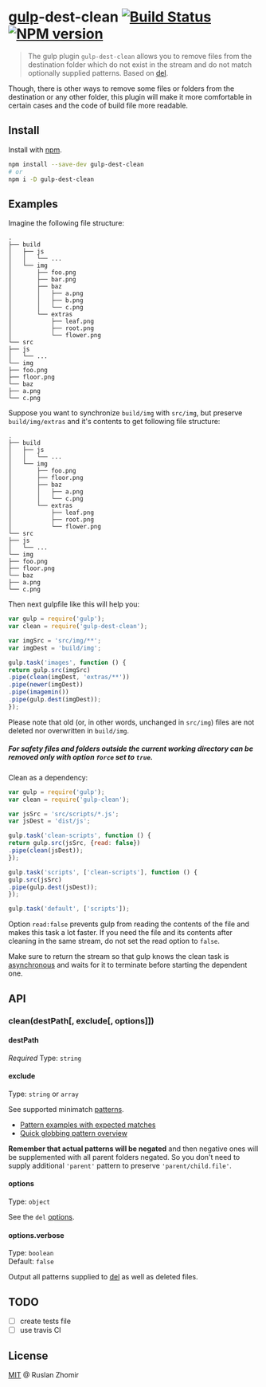 # [gulp](https://github.com/gulpjs/gulp)-dest-clean [![Build Status](https://secure.travis-ci.org/DiamondeX/gulp-dest-clean.png?branch=master)](https://travis-ci.org/DiamondeX/gulp-dest-clean) [![NPM version](https://badge.fury.io/js/gulp-dest-clean.png)](http://badge.fury.io/js/gulp-dest-clean)

> The gulp plugin `gulp-dest-clean` allows you to remove files from the destination folder which do not exist in the stream and do not match optionally supplied patterns. Based on [del](https://github.com/sindresorhus/del).

Though, there is other ways to remove some files or folders from the destination or any other folder, this plugin will make it more comfortable in certain cases and the code of build file more readable.

## Install

Install with [npm](https://npmjs.org/package/gulp-dest-clean).

```bash
npm install --save-dev gulp-dest-clean
# or
npm i -D gulp-dest-clean
```

## Examples

Imagine the following file structure:

```
.
├── build
│   ├── js
│   │   └── ...
│   └── img
│       ├── foo.png
│       ├── bar.png
│       ├── baz
│       │   ├── a.png
│       │   ├── b.png
│       │   └── c.png
│       └── extras
│           ├── leaf.png
│           ├── root.png
│           └── flower.png
└── src
├── js
│   └── ...
└── img
├── foo.png
├── floor.png
└── baz
├── a.png
└── c.png
```
Suppose you want to synchronize `build/img` with `src/img`, but preserve  `build/img/extras` and it's contents to get following file structure:

```
.
├── build
│   ├── js
│   │   └── ...
│   └── img
│       ├── foo.png
│       ├── floor.png
│       ├── baz
│       │   ├── a.png
│       │   └── c.png
│       └── extras
│           ├── leaf.png
│           ├── root.png
│           └── flower.png
└── src
├── js
│   └── ...
└── img
├── foo.png
├── floor.png
└── baz
├── a.png
└── c.png
```

Then next gulpfile like this will help you:

```js
var gulp = require('gulp');
var clean = require('gulp-dest-clean');

var imgSrc = 'src/img/**';
var imgDest = 'build/img';

gulp.task('images', function () {
return gulp.src(imgSrc)
.pipe(clean(imgDest, 'extras/**'))
.pipe(newer(imgDest))
.pipe(imagemin())
.pipe(gulp.dest(imgDest));
});
```
Please note that old (or, in other words, unchanged in `src/img`) files are not deleted nor overwritten in `build/img`. 

##### For safety files and folders outside the current working directory can be removed only with option `force` set to **`true`**.

Clean as a dependency:

```js
var gulp = require('gulp');
var clean = require('gulp-clean');

var jsSrc = 'src/scripts/*.js';
var jsDest = 'dist/js';

gulp.task('clean-scripts', function () {
return gulp.src(jsSrc, {read: false})
.pipe(clean(jsDest));
});

gulp.task('scripts', ['clean-scripts'], function () {
gulp.src(jsSrc)
.pipe(gulp.dest(jsDest));
});

gulp.task('default', ['scripts']);
```
Option `read:false` prevents gulp from reading the contents of the file and makes this task a lot faster. If you need the file and its contents after cleaning in the same stream, do not set the read option to `false`.

Make sure to return the stream so that gulp knows the clean task is [asynchronous](https://github.com/gulpjs/gulp/blob/master/docs/API.md#async-task-support) and waits for it to terminate before starting the dependent one.

## API

### clean(destPath[, exclude[, options]])

#### destPath

*Required*
Type: `string`

#### exclude

Type: `string` or `array`

See supported minimatch [patterns](https://github.com/isaacs/minimatch#usage).

- [Pattern examples with expected matches](https://github.com/sindresorhus/multimatch/blob/master/test.js)
- [Quick globbing pattern overview](https://github.com/sindresorhus/multimatch#globbing-patterns)

**Remember that actual patterns will be negated** and then negative ones will be supplemented with all parent folders negated. So you don't need to supply additional `'parent'` pattern to preserve `'parent/child.file'`.

#### options

Type: `object`

See the `del` [options](https://github.com/sindresorhus/del#options).

#### options.verbose

Type: `boolean`  
Default: `false`

Output all patterns supplied to [del](https://github.com/sindresorhus/del) as well as deleted files.

## TODO

- [ ] create tests file
- [ ] use travis CI

## License

[MIT](http://en.wikipedia.org/wiki/MIT_License) @ Ruslan Zhomir
